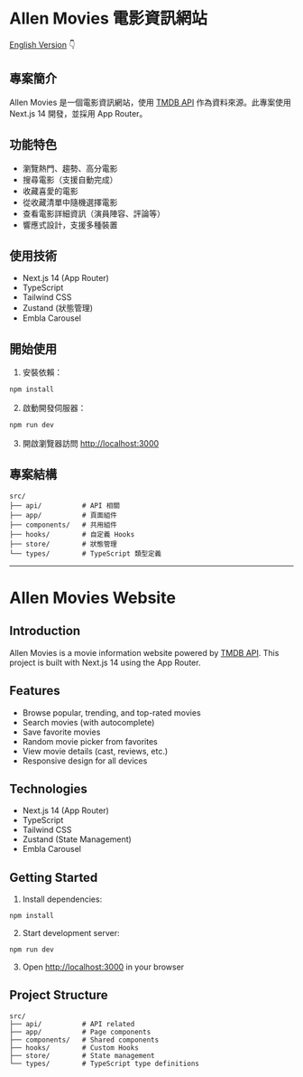 # Allen Movies 電影資訊網站

[English Version](#allen-movies-website) 👇

## 專案簡介

Allen Movies 是一個電影資訊網站，使用 [TMDB API](https://developers.themoviedb.org/3) 作為資料來源。此專案使用 Next.js 14 開發，並採用 App Router。

## 功能特色

- 瀏覽熱門、趨勢、高分電影
- 搜尋電影（支援自動完成）
- 收藏喜愛的電影
- 從收藏清單中隨機選擇電影
- 查看電影詳細資訊（演員陣容、評論等）
- 響應式設計，支援多種裝置

## 使用技術

- Next.js 14 (App Router)
- TypeScript
- Tailwind CSS
- Zustand (狀態管理)
- Embla Carousel

## 開始使用

1. 安裝依賴：

```bash
npm install
```

2. 啟動開發伺服器：

```bash
npm run dev
```

3. 開啟瀏覽器訪問 [http://localhost:3000](http://localhost:3000)

## 專案結構

```
src/
├── api/          # API 相關
├── app/          # 頁面組件
├── components/   # 共用組件
├── hooks/        # 自定義 Hooks
├── store/        # 狀態管理
└── types/        # TypeScript 類型定義
```

---

# Allen Movies Website

## Introduction

Allen Movies is a movie information website powered by [TMDB API](https://developers.themoviedb.org/3). This project is built with Next.js 14 using the App Router.

## Features

- Browse popular, trending, and top-rated movies
- Search movies (with autocomplete)
- Save favorite movies
- Random movie picker from favorites
- View movie details (cast, reviews, etc.)
- Responsive design for all devices

## Technologies

- Next.js 14 (App Router)
- TypeScript
- Tailwind CSS
- Zustand (State Management)
- Embla Carousel

## Getting Started

1. Install dependencies:

```bash
npm install
```

2. Start development server:

```bash
npm run dev
```

3. Open [http://localhost:3000](http://localhost:3000) in your browser

## Project Structure

```
src/
├── api/          # API related
├── app/          # Page components
├── components/   # Shared components
├── hooks/        # Custom Hooks
├── store/        # State management
└── types/        # TypeScript type definitions
```
